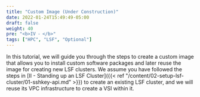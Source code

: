 ```yaml
---
title: "Custom Image (Under Construction)"
date: 2022-01-24T15:49:49-05:00
draft: false
weight: 40
pre: "<b>IV ⁃ </b>"
tags: ["HPC", "LSF", "Optional"]
---
```


In this tutorial, we will guide you through the steps to create a custom image that allows you to install custom software packages and later reuse the image for creating new LSF clusters. We assume you have followed the steps in [II - Standing up an LSF Cluster]({{< ref "/content/02-setup-lsf-cluster/01-sshkey-api.md" >}}) to create an existing LSF cluster, and we will reuse its VPC infrastructure to create a VSI within it.
